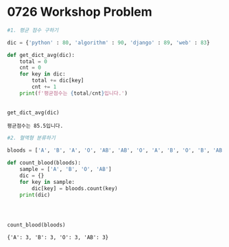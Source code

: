 # 0726 Workshop Problem


```python
#1. 평균 점수 구하기
```


```python
dic = {'python' : 80, 'algorithm' : 90, 'django' : 89, 'web' : 83}

def get_dict_avg(dic):
    total = 0
    cnt = 0
    for key in dic:
        total += dic[key]
        cnt += 1
    print(f'평균점수는 {total/cnt}입니다.')
    
    
get_dict_avg(dic)
```

    평균점수는 85.5입니다.
    


```python
#2. 혈액형 분류하기
```


```python
bloods = ['A', 'B', 'A', 'O', 'AB', 'AB', 'O', 'A', 'B', 'O', 'B', 'AB']

def count_blood(bloods):
    sample = ['A', 'B', 'O', 'AB']
    dic = {}
    for key in sample:
        dic[key] = bloods.count(key)
    print(dic)




count_blood(bloods)
```

    {'A': 3, 'B': 3, 'O': 3, 'AB': 3}
    


```python

```
